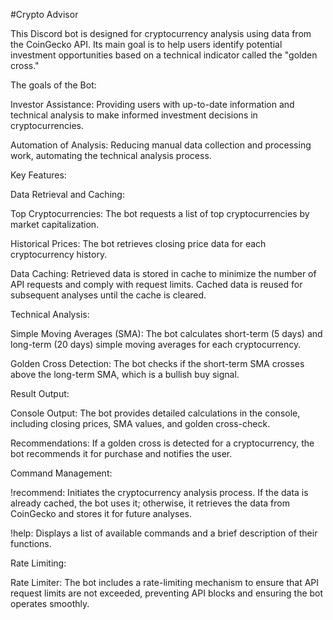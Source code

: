 
#Crypto Advisor

This Discord bot is designed for cryptocurrency analysis using data from the CoinGecko API. Its main goal is to help users identify potential investment opportunities based on a technical indicator called the "golden cross."

The goals of the Bot:

Investor Assistance: Providing users with up-to-date information and technical analysis to make informed investment decisions in cryptocurrencies.

Automation of Analysis: Reducing manual data collection and processing work, automating the technical analysis process.

Key Features:

Data Retrieval and Caching:

Top Cryptocurrencies: The bot requests a list of top cryptocurrencies by market capitalization.

Historical Prices: The bot retrieves closing price data for each cryptocurrency history.

Data Caching: Retrieved data is stored in cache to minimize the number of API requests and comply with request limits. Cached data is reused for subsequent analyses until the cache is cleared.

Technical Analysis:

Simple Moving Averages (SMA): The bot calculates short-term (5 days) and long-term (20 days) simple moving averages for each cryptocurrency.

Golden Cross Detection: The bot checks if the short-term SMA crosses above the long-term SMA, which is a bullish buy signal.

Result Output:

Console Output: The bot provides detailed calculations in the console, including closing prices, SMA values, and golden cross-check.

Recommendations: If a golden cross is detected for a cryptocurrency, the bot recommends it for purchase and notifies the user.

Command Management:

!recommend: Initiates the cryptocurrency analysis process. If the data is already cached, the bot uses it; otherwise, it retrieves the data from CoinGecko and stores it for future analyses.

!help: Displays a list of available commands and a brief description of their functions.

Rate Limiting:

Rate Limiter: The bot includes a rate-limiting mechanism to ensure that API request limits are not exceeded, preventing API blocks and ensuring the bot operates smoothly.
